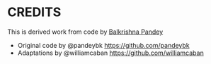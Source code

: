 # CREDITS

This is derived work from code by [Balkrishna Pandey](https://github.com/smartctl/OCPChaosMetricsPipeline)

- Original code by @pandeybk https://github.com/pandeybk
- Adaptations by @williamcaban https://github.com/williamcaban

